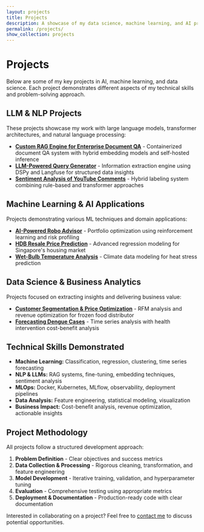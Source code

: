 ```yaml
---
layout: projects
title: Projects
description: A showcase of my data science, machine learning, and AI projects.
permalink: /projects/
show_collection: projects
---
```


# Projects

Below are some of my key projects in AI, machine learning, and data science. Each project demonstrates different aspects of my technical skills and problem-solving approach.

## LLM & NLP Projects

These projects showcase my work with large language models, transformer architectures, and natural language processing:

* [**Custom RAG Engine for Enterprise Document QA**](/projects/rag-engine-project/) - Containerized document QA system with hybrid embedding models and self-hosted inference
* [**LLM-Powered Query Generator**](/projects/rag-engine-project/) - Information extraction engine using DSPy and Langfuse for structured data insights
* [**Sentiment Analysis of YouTube Comments**](/projects/sentiment-analysis/) - Hybrid labeling system combining rule-based and transformer approaches

## Machine Learning & AI Applications

Projects demonstrating various ML techniques and domain applications:

* [**AI-Powered Robo Advisor**](/projects/robo-advisor-project/) - Portfolio optimization using reinforcement learning and risk profiling
* [**HDB Resale Price Prediction**](/projects/hdb-resale-prices/) - Advanced regression modeling for Singapore's housing market
* [**Wet-Bulb Temperature Analysis**](/projects/wet-bulb-temperature/) - Climate data modeling for heat stress prediction

## Data Science & Business Analytics

Projects focused on extracting insights and delivering business value:

* [**Customer Segmentation & Price Optimization**](/projects/customer-segmentation/) - RFM analysis and revenue optimization for frozen food distributor
* [**Forecasting Dengue Cases**](/projects/dengue-forecasting/) - Time series analysis with health intervention cost-benefit analysis

## Technical Skills Demonstrated

* **Machine Learning:** Classification, regression, clustering, time series forecasting
* **NLP & LLMs:** RAG systems, fine-tuning, embedding techniques, sentiment analysis
* **MLOps:** Docker, Kubernetes, MLflow, observability, deployment pipelines
* **Data Analysis:** Feature engineering, statistical modeling, visualization
* **Business Impact:** Cost-benefit analysis, revenue optimization, actionable insights

## Project Methodology

All projects follow a structured development approach:

1. **Problem Definition** - Clear objectives and success metrics
2. **Data Collection & Processing** - Rigorous cleaning, transformation, and feature engineering
3. **Model Development** - Iterative training, validation, and hyperparameter tuning
4. **Evaluation** - Comprehensive testing using appropriate metrics
5. **Deployment & Documentation** - Production-ready code with clear documentation

Interested in collaborating on a project? Feel free to [contact me](/contact/) to discuss potential opportunities.
